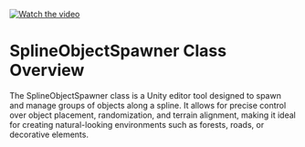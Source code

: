 [![Watch the video](https://i.sstatic.net/Vp2cE.png)](https://youtu.be/EH3PgpReaPQ)

# SplineObjectSpawner Class Overview
The SplineObjectSpawner class is a Unity editor tool designed to spawn and manage groups of objects along a spline. It allows for precise control over object placement, randomization, and terrain alignment, making it ideal for creating natural-looking environments such as forests, roads, or decorative elements.
